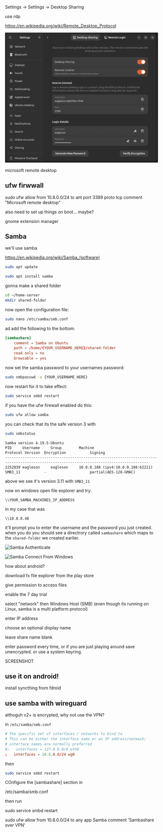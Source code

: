 
Settings -> Settings -> Desktop Sharing


use rdp

https://en.wikipedia.org/wiki/Remote_Desktop_Protocol

![RDP Settings](images/rdp-config.png)



microsoft remote desktop

## ufw firwwall

sudo ufw allow from 10.8.0.0/24 to ant port 3389 proto tcp comment "Microsoft remote desktop"


also need to set up things on boot... maybe?

gnome extension manager




## Samba 

we'll use samba

https://en.wikipedia.org/wiki/Samba_(software)

```bash
sudo apt update
```

```bash
sudo apt install samba
```

gonna make a shared folder

```bash
cd ~/home-server
mkdir shared-folder
```

now open the configuration file:

```bash
sudo nano /etc/samba/smb.conf
```

ad add the following to the bottom:

```conf
[sambashare]
    comment = Samba on Ubuntu
    path = /home/{YOUR_USERNAME_HERE}/shared-folder
    read only = no
    browsable = yes
```



now set the samba password to your usernames password:

```bash
sudo smbpasswd -a {YOUR_USERNAME_HERE}
```

now restart for it to take effect:

```bash
sudo service smbd restart
```

if you have the ufw firewall enabled do this:

```bash
sudo ufw allow samba
```


you can check that its the safe version 3 with

```bash
sudo smbstatus
```

```
Samba version 4.19.5-Ubuntu
PID     Username     Group        Machine                                   Protocol Version  Encryption           Signing
----------------------------------------------------------------------------------------------------------------------------------------
2252839 eagleson     eagleson     10.0.0.188 (ipv4:10.0.0.188:62211)        SMB3_11           -                    partial(AES-128-GMAC)
```

above we see it's version 3.11 with `SMB3_11`

now on windows open file explorer and try:

```
\\YOUR_SAMBA_MACHINES_IP_ADDRESS
```

in my case that was

```
\\10.0.0.48
```

it'll prompt you to enter the username and the password you just created. when you do you should see a directrory called `sambashare` which maps to the `shared-folder` we created earlier.

![Samba Authenticate](images/samba-authenticate.png)

![Samba Connect From Windows](images/samba-connect-from-windows.png)


how about android?

download fx file explorer from the play store

give permission to access files

enable the 7 day trial

select "network" then Windows Host (SMB) (even though its running on Linux, samba is a multi platform protocol)

enter IP address

choose an optional display name

leave share name blank

enter password every time, or if you are just playing around save unencrypted.  or use a system keyring.

SCREENSHOT

## use it on android!

install syncthing from fdroid


## use samba with wireguard

althoguh v2+ is encrypted, why not use the VPN?


in `/etc/samba/smb.conf`

```conf
# The specific set of interfaces / networks to bind to
# This can be either the interface name or an IP address/netmask;
# interface names are normally preferred
#;   interfaces = 127.0.0.0/8 eth0
;   interfaces = 10.8.0.0/24 wg0
```

then 

```bash
sudo service smbd restart
```



COnfigure the [sambashare] section in 

/etc/samba/smb.conf

then run

sudo service smbd restart



sudo ufw allow from 10.8.0.0/24  to any app Samba comment 'Sambashare over VPN'
